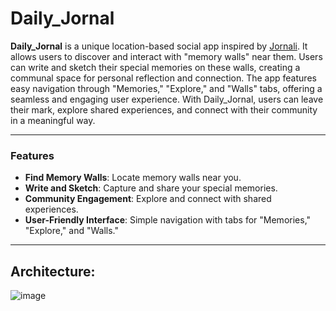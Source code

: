 
# Daily_Jornal

**Daily_Jornal** is a unique location-based social app inspired by [Jornali](https://www.jornali.com). It allows users to discover and interact with "memory walls" near them. Users can write and sketch their special memories on these walls, creating a communal space for personal reflection and connection. The app features easy navigation through "Memories," "Explore," and "Walls" tabs, offering a seamless and engaging user experience. With Daily_Jornal, users can leave their mark, explore shared experiences, and connect with their community in a meaningful way.

---

### Features

- **Find Memory Walls**: Locate memory walls near you.
- **Write and Sketch**: Capture and share your special memories.
- **Community Engagement**: Explore and connect with shared experiences.
- **User-Friendly Interface**: Simple navigation with tabs for "Memories," "Explore," and "Walls."

---

## Architecture:


![image](https://github.com/Mohamed-Elrayes/daily_jornal/assets/52123133/debb66cc-b596-4518-a36b-f5fe6d1f1a5a)

